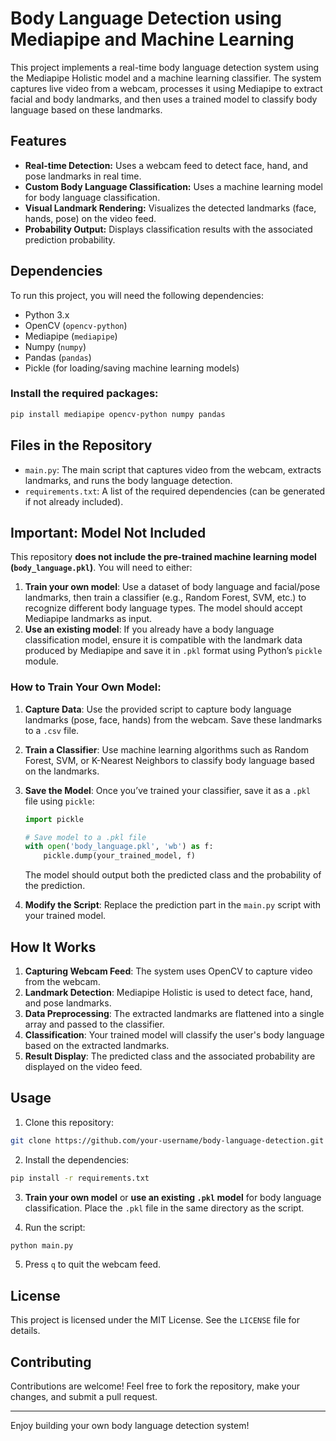 # Body Language Detection using Mediapipe and Machine Learning

This project implements a real-time body language detection system using the Mediapipe Holistic model and a machine learning classifier. The system captures live video from a webcam, processes it using Mediapipe to extract facial and body landmarks, and then uses a trained model to classify body language based on these landmarks.

## Features

- **Real-time Detection:** Uses a webcam feed to detect face, hand, and pose landmarks in real time.
- **Custom Body Language Classification:** Uses a machine learning model for body language classification.
- **Visual Landmark Rendering:** Visualizes the detected landmarks (face, hands, pose) on the video feed.
- **Probability Output:** Displays classification results with the associated prediction probability.

## Dependencies

To run this project, you will need the following dependencies:

- Python 3.x
- OpenCV (`opencv-python`)
- Mediapipe (`mediapipe`)
- Numpy (`numpy`)
- Pandas (`pandas`)
- Pickle (for loading/saving machine learning models)

### Install the required packages:

```bash
pip install mediapipe opencv-python numpy pandas
```

## Files in the Repository

- `main.py`: The main script that captures video from the webcam, extracts landmarks, and runs the body language detection.
- `requirements.txt`: A list of the required dependencies (can be generated if not already included).

## Important: Model Not Included

This repository **does not include the pre-trained machine learning model (`body_language.pkl`)**. You will need to either:

1. **Train your own model**: Use a dataset of body language and facial/pose landmarks, then train a classifier (e.g., Random Forest, SVM, etc.) to recognize different body language types. The model should accept Mediapipe landmarks as input.
2. **Use an existing model**: If you already have a body language classification model, ensure it is compatible with the landmark data produced by Mediapipe and save it in `.pkl` format using Python’s `pickle` module.

### How to Train Your Own Model:

1. **Capture Data**: Use the provided script to capture body language landmarks (pose, face, hands) from the webcam. Save these landmarks to a `.csv` file.
2. **Train a Classifier**: Use machine learning algorithms such as Random Forest, SVM, or K-Nearest Neighbors to classify body language based on the landmarks.
3. **Save the Model**: Once you’ve trained your classifier, save it as a `.pkl` file using `pickle`:

   ```python
   import pickle

   # Save model to a .pkl file
   with open('body_language.pkl', 'wb') as f:
       pickle.dump(your_trained_model, f)
   ```

   The model should output both the predicted class and the probability of the prediction.

4. **Modify the Script**: Replace the prediction part in the `main.py` script with your trained model.

## How It Works

1. **Capturing Webcam Feed**: The system uses OpenCV to capture video from the webcam.
2. **Landmark Detection**: Mediapipe Holistic is used to detect face, hand, and pose landmarks.
3. **Data Preprocessing**: The extracted landmarks are flattened into a single array and passed to the classifier.
4. **Classification**: Your trained model will classify the user's body language based on the extracted landmarks.
5. **Result Display**: The predicted class and the associated probability are displayed on the video feed.

## Usage

1. Clone this repository:

```bash
git clone https://github.com/your-username/body-language-detection.git
```

2. Install the dependencies:

```bash
pip install -r requirements.txt
```

3. **Train your own model** or **use an existing `.pkl` model** for body language classification. Place the `.pkl` file in the same directory as the script.

4. Run the script:

```bash
python main.py
```

5. Press `q` to quit the webcam feed.

## License

This project is licensed under the MIT License. See the `LICENSE` file for details.

## Contributing

Contributions are welcome! Feel free to fork the repository, make your changes, and submit a pull request.

---

Enjoy building your own body language detection system!
